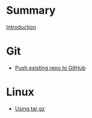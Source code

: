 # Summary

[Introduction](README.md)

# Git

- [Push existing repo to GitHub](push-existing-repo.md)
# Linux

- [Using tar.gz](using-targz.md)
